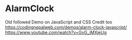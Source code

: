 # AlarmClock

Old followed Demo on JavaScript and CSS
Credit too 
https://codingnepalweb.com/demos/alarm-clock-javascript/
https://www.youtube.com/watch?v=GvG_iMXjeUg
